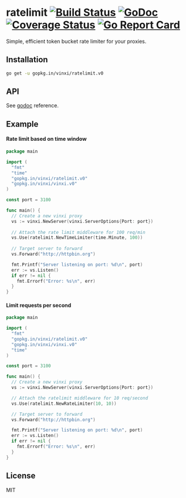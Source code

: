 # ratelimit [![Build Status](https://travis-ci.org/vinxi/ratelimit.png)](https://travis-ci.org/vinxi/ratelimit) [![GoDoc](https://godoc.org/github.com/vinxi/ratelimit?status.svg)](https://godoc.org/github.com/vinxi/ratelimit) [![Coverage Status](https://coveralls.io/repos/github/vinxi/ratelimit/badge.svg?branch=master)](https://coveralls.io/github/vinxi/ratelimit?branch=master) [![Go Report Card](https://goreportcard.com/badge/github.com/vinxi/ratelimit)](https://goreportcard.com/report/github.com/vinxi/ratelimit)

Simple, efficient token bucket rate limiter for your proxies.

## Installation

```bash
go get -u gopkg.in/vinxi/ratelimit.v0
```

## API

See [godoc](https://godoc.org/github.com/vinxi/ratelimit) reference.

## Example

#### Rate limit based on time window

```go
package main

import (
  "fmt"
  "time"
  "gopkg.in/vinxi/ratelimit.v0"
  "gopkg.in/vinxi/vinxi.v0"
)

const port = 3100

func main() {
  // Create a new vinxi proxy
  vs := vinxi.NewServer(vinxi.ServerOptions{Port: port})
  
  // Attach the rate limit middleware for 100 req/min
  vs.Use(ratelimit.NewTimeLimiter(time.Minute, 100))
  
  // Target server to forward
  vs.Forward("http://httpbin.org")

  fmt.Printf("Server listening on port: %d\n", port)
  err := vs.Listen()
  if err != nil {
    fmt.Errorf("Error: %s\n", err)
  }
}
```

#### Limit requests per second

```go
package main

import (
  "fmt"
  "gopkg.in/vinxi/ratelimit.v0"
  "gopkg.in/vinxi/vinxi.v0"
  "time"
)

const port = 3100

func main() {
  // Create a new vinxi proxy
  vs := vinxi.NewServer(vinxi.ServerOptions{Port: port})

  // Attach the ratelimit middleware for 10 req/second
  vs.Use(ratelimit.NewRateLimiter(10, 10))

  // Target server to forward
  vs.Forward("http://httpbin.org")

  fmt.Printf("Server listening on port: %d\n", port)
  err := vs.Listen()
  if err != nil {
    fmt.Errorf("Error: %s\n", err)
  }
}
```

## License

MIT
